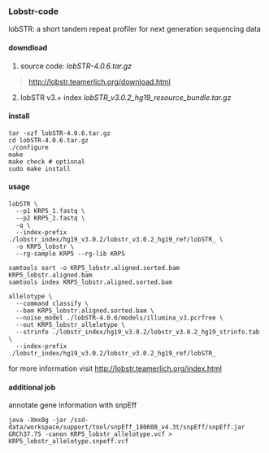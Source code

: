 ### Lobstr-code
lobSTR: a short tandem repeat profiler for next generation sequencing data

#### downdload
1. source code: *lobSTR-4.0.6.tar.gz*
> http://lobstr.teamerlich.org/download.html
2. lobSTR v3.+ index *lobSTR_v3.0.2_hg19_resource_bundle.tar.gz*

#### install
~~~bashscript
tar -xzf lobSTR-4.0.6.tar.gz
cd lobSTR-4.0.6.tar.gz
./configure
make
make check # optional
sudo make install
~~~

#### usage
~~~bashscript
lobSTR \
  --p1 KRP5_1.fastq \
  --p2 KRP5_2.fastq \
  -q \
  --index-prefix ./lobstr_index/hg19_v3.0.2/lobstr_v3.0.2_hg19_ref/lobSTR_ \
  -o KRP5_lobstr \
  --rg-sample KRP5 --rg-lib KRP5
  
samtools sort -o KRP5_lobstr.aligned.sorted.bam KRP5_lobstr.aligned.bam 
samtools index KRP5_lobstr.aligned.sorted.bam

allelotype \
  --command classify \
  --bam KRP5_lobstr.aligned.sorted.bam \
  --noise_model ./lobSTR-4.0.6/models/illumina_v3.pcrfree \
  --out KRP5_lobstr_allelotype \
  --strinfo ./lobstr_index/hg19_v3.0.2/lobstr_v3.0.2_hg19_strinfo.tab \
  --index-prefix ./lobstr_index/hg19_v3.0.2/lobstr_v3.0.2_hg19_ref/lobSTR_
~~~

for more information visit http://lobstr.teamerlich.org/index.html

#### additional job
annotate gene information with snpEff
~~~bashscript
java -Xmx8g -jar /ssd-data/workspace/support/tool/snpEff_180608_v4.3t/snpEff/snpEff.jar GRCh37.75 -canon KRP5_lobstr_allelotype.vcf > KRP5_lobstr_allelotype.snpeff.vcf
~~~
